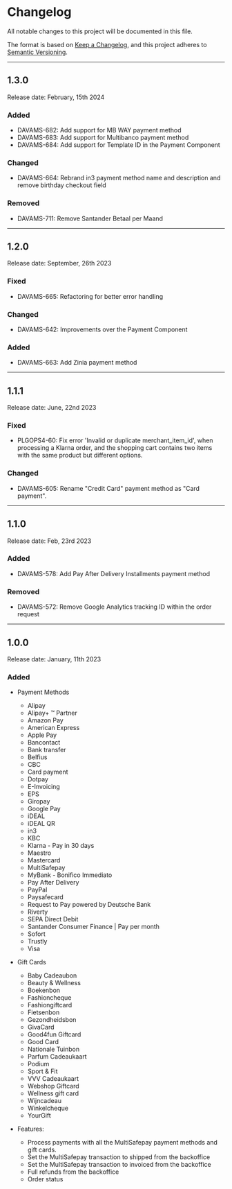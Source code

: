 # Changelog
All notable changes to this project will be documented in this file.

The format is based on [Keep a Changelog](https://keepachangelog.com/en/1.0.0/),
and this project adheres to [Semantic Versioning](https://semver.org/spec/v2.0.0.html).

***

## 1.3.0
Release date: February, 15th 2024

### Added
+ DAVAMS-682: Add support for MB WAY payment method
+ DAVAMS-683: Add support for Multibanco payment method
+ DAVAMS-684: Add support for Template ID in the Payment Component

### Changed
+ DAVAMS-664: Rebrand in3 payment method name and description and remove birthday checkout field

### Removed
+ DAVAMS-711: Remove Santander Betaal per Maand

***

## 1.2.0
Release date: September, 26th 2023

### Fixed
+ DAVAMS-665: Refactoring for better error handling

### Changed
+ DAVAMS-642: Improvements over the Payment Component

### Added
+ DAVAMS-663: Add Zinia payment method

***

## 1.1.1
Release date: June, 22nd 2023

### Fixed
+ PLGOPS4-60: Fix error 'Invalid or duplicate merchant_item_id', when processing a Klarna order, and the shopping cart contains two items with the same product but different options.

### Changed
+ DAVAMS-605: Rename "Credit Card" payment method as "Card payment".

***

## 1.1.0
Release date: Feb, 23rd 2023

### Added
+ DAVAMS-578: Add Pay After Delivery Installments payment method

### Removed
+ DAVAMS-572: Remove Google Analytics tracking ID within the order request

***

## 1.0.0
Release date: January, 11th 2023

### Added
+ Payment Methods
  - Alipay
  - Alipay+ ™ Partner
  - Amazon Pay
  - American Express
  - Apple Pay
  - Bancontact
  - Bank transfer
  - Belfius
  - CBC
  - Card payment
  - Dotpay
  - E-Invoicing
  - EPS
  - Giropay
  - Google Pay
  - iDEAL
  - iDEAL QR
  - in3
  - KBC
  - Klarna - Pay in 30 days
  - Maestro
  - Mastercard
  - MultiSafepay
  - MyBank - Bonifico Immediato
  - Pay After Delivery
  - PayPal
  - Paysafecard
  - Request to Pay powered by Deutsche Bank
  - Riverty 
  - SEPA Direct Debit
  - Santander Consumer Finance | Pay per month
  - Sofort
  - Trustly
  - Visa

+ Gift Cards
  - Baby Cadeaubon
  - Beauty & Wellness
  - Boekenbon
  - Fashioncheque
  - Fashiongiftcard
  - Fietsenbon
  - Gezondheidsbon
  - GivaCard
  - Good4fun Giftcard
  - Good Card
  - Nationale Tuinbon
  - Parfum Cadeaukaart
  - Podium
  - Sport & Fit
  - VVV Cadeaukaart
  - Webshop Giftcard
  - Wellness gift card
  - Wijncadeau
  - Winkelcheque
  - YourGift

+ Features:
  - Process payments with all the MultiSafepay payment methods and gift cards. 
  - Set the MultiSafepay transaction to shipped from the backoffice
  - Set the MultiSafepay transaction to invoiced from the backoffice
  - Full refunds from the backoffice
  - Order status 
